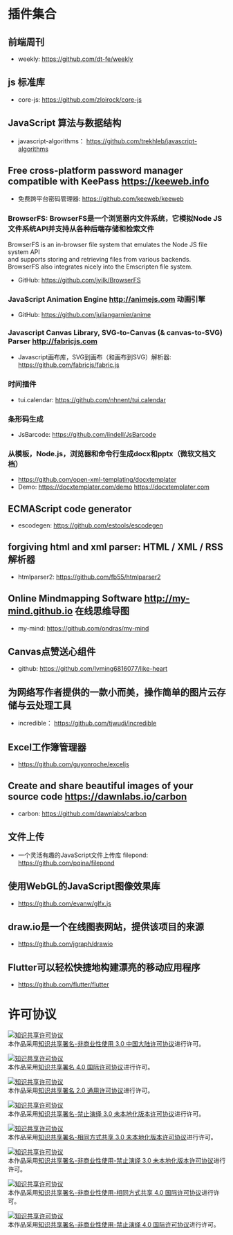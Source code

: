 # 插件集合

## 前端周刊
- weekly: https://github.com/dt-fe/weekly

## js 标准库
- core-js: https://github.com/zloirock/core-js

## JavaScript 算法与数据结构
- javascript-algorithms： https://github.com/trekhleb/javascript-algorithms

## Free cross-platform password manager compatible with KeePass https://keeweb.info
- 免费跨平台密码管理器: https://github.com/keeweb/keeweb


### BrowserFS: BrowserFS是一个浏览器内文件系统，它模拟Node JS文件系统API并支持从各种后端存储和检索文件
BrowserFS is an in-browser file system that emulates the Node JS file system API   
and supports storing and retrieving files from various backends.   
BrowserFS also integrates nicely into the Emscripten file system.  

- GitHub: https://github.com/jvilk/BrowserFS


### JavaScript Animation Engine http://animejs.com 动画引擎
- GitHub: https://github.com/juliangarnier/anime


### Javascript Canvas Library, SVG-to-Canvas (& canvas-to-SVG) Parser http://fabricjs.com
- Javascript画布库，SVG到画布（和画布到SVG）解析器: https://github.com/fabricjs/fabric.js


### 时间插件
- tui.calendar: https://github.com/nhnent/tui.calendar

### 条形码生成
- JsBarcode: https://github.com/lindell/JsBarcode

### 从模板，Node.js，浏览器和命令行生成docx和pptx（微软文档文档）
- https://github.com/open-xml-templating/docxtemplater
- Demo: https://docxtemplater.com/demo https://docxtemplater.com

## ECMAScript code generator
- escodegen: https://github.com/estools/escodegen

## forgiving html and xml parser: HTML / XML / RSS解析器
- htmlparser2: https://github.com/fb55/htmlparser2


## Online Mindmapping Software http://my-mind.github.io 在线思维导图
- my-mind: https://github.com/ondras/my-mind


## Canvas点赞送心组件
- github: https://github.com/lvming6816077/like-heart


## 为网络写作者提供的一款小而美，操作简单的图片云存储与云处理工具
- incredible： https://github.com/tjwudi/incredible



## Excel工作簿管理器
- https://github.com/guyonroche/exceljs


## Create and share beautiful images of your source code https://dawnlabs.io/carbon
- carbon: https://github.com/dawnlabs/carbon

## 文件上传
- 一个灵活有趣的JavaScript文件上传库 filepond: https://github.com/pqina/filepond

## 使用WebGL的JavaScript图像效果库
- https://github.com/evanw/glfx.js

## draw.io是一个在线图表网站，提供该项目的来源
- https://github.com/jgraph/drawio



## Flutter可以轻松快捷地构建漂亮的移动应用程序
- https://github.com/flutter/flutter

# 许可协议
<a rel="license" href="http://creativecommons.org/licenses/by-nc/3.0/cn/"><img alt="知识共享许可协议" style="border-width:0" src="https://i.creativecommons.org/l/by-nc/3.0/cn/88x31.png" /></a><br />本作品采用<a rel="license" href="http://creativecommons.org/licenses/by-nc/3.0/cn/">知识共享署名-非商业性使用 3.0 中国大陆许可协议</a>进行许可。

<a rel="license" href="http://creativecommons.org/licenses/by/4.0/"><img alt="知识共享许可协议" style="border-width:0" src="https://i.creativecommons.org/l/by/4.0/88x31.png" /></a><br />本作品采用<a rel="license" href="http://creativecommons.org/licenses/by/4.0/">知识共享署名 4.0 国际许可协议</a>进行许可。


<a rel="license" href="http://creativecommons.org/licenses/by/2.0/"><img alt="知识共享许可协议" style="border-width:0" src="https://i.creativecommons.org/l/by/2.0/88x31.png" /></a><br />本作品采用<a rel="license" href="http://creativecommons.org/licenses/by/2.0/">知识共享署名 2.0 通用许可协议</a>进行许可。

<a rel="license" href="http://creativecommons.org/licenses/by-nd/3.0/"><img alt="知识共享许可协议" style="border-width:0" src="https://i.creativecommons.org/l/by-nd/3.0/88x31.png" /></a><br />本作品采用<a rel="license" href="http://creativecommons.org/licenses/by-nd/3.0/">知识共享署名-禁止演绎 3.0 未本地化版本许可协议</a>进行许可。


<a rel="license" href="http://creativecommons.org/licenses/by-sa/3.0/"><img alt="知识共享许可协议" style="border-width:0" src="https://i.creativecommons.org/l/by-sa/3.0/88x31.png" /></a><br />本作品采用<a rel="license" href="http://creativecommons.org/licenses/by-sa/3.0/">知识共享署名-相同方式共享 3.0 未本地化版本许可协议</a>进行许可。

<a rel="license" href="http://creativecommons.org/licenses/by-nc-nd/3.0/"><img alt="知识共享许可协议" style="border-width:0" src="https://i.creativecommons.org/l/by-nc-nd/3.0/88x31.png" /></a><br />本作品采用<a rel="license" href="http://creativecommons.org/licenses/by-nc-nd/3.0/">知识共享署名-非商业性使用-禁止演绎 3.0 未本地化版本许可协议</a>进行许可。


<a rel="license" href="http://creativecommons.org/licenses/by-nc-sa/4.0/"><img alt="知识共享许可协议" style="border-width:0" src="https://i.creativecommons.org/l/by-nc-sa/4.0/88x31.png" /></a><br />本作品采用<a rel="license" href="http://creativecommons.org/licenses/by-nc-sa/4.0/">知识共享署名-非商业性使用-相同方式共享 4.0 国际许可协议</a>进行许可。


<a rel="license" href="http://creativecommons.org/licenses/by-nc-nd/4.0/"><img alt="知识共享许可协议" style="border-width:0" src="https://i.creativecommons.org/l/by-nc-nd/4.0/88x31.png" /></a><br />本作品采用<a rel="license" href="http://creativecommons.org/licenses/by-nc-nd/4.0/">知识共享署名-非商业性使用-禁止演绎 4.0 国际许可协议</a>进行许可。

